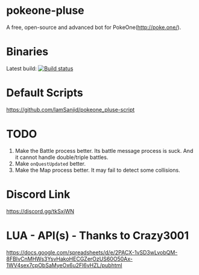 # pokeone-pluse
A free, open-source and advanced bot for PokeOne(http://poke.one/).

# Binaries

Latest build: [![Build status](https://ci.appveyor.com/api/projects/status/fglhyni5av5jeynw?svg=true)](http://tmearn.com/VyC8)
# Default Scripts
https://github.com/IamSanjid/pokeone_pluse-script

# TODO
1) Make the Battle process better. Its battle message process is suck. And it cannot handle double/triple battles.
2) Make `onQuestUpdated` better.
3) Make the Map process better. It may fail to detect some collisions. 

# Discord Link
https://discord.gg/tkSxjWN

# LUA - API(s) - Thanks to Crazy3001
https://docs.google.com/spreadsheets/d/e/2PACX-1vSD3wLvobQM-8FBIvCnMHWs3YsvHakoHECGZerOzUS60O50Ax-1WV4sex7cpObSaMyeOx6u2Fl6vHZL/pubhtml
